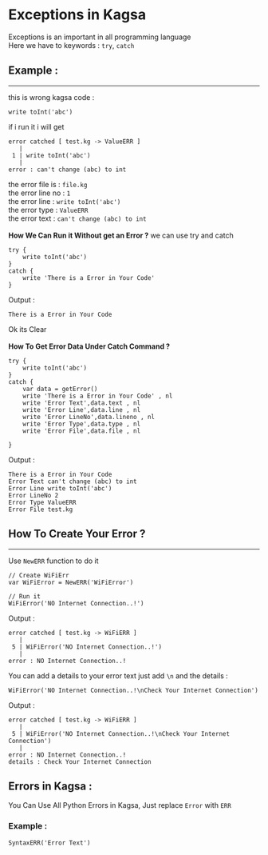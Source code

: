# Exceptions in Kagsa
Exceptions is an important in all programming language<br>
Here we have to keywords : `try`, `catch`
## Example :
***
this is wrong kagsa code :
```
write toInt('abc')
```
if i run it i will get
```
error catched [ test.kg -> ValueERR ]
   |
 1 | write toInt('abc')
   |
error : can't change (abc) to int
```
the error file is : `file.kg`<br>
the error line no : `1`<br>
the error line  : `write toInt('abc')`<br>
the error type : `ValueERR`<br>
the error text : `can't change (abc) to int`<br><br>
**How We Can Run it Without get an Error ?**
we can use try and catch
```
try {
    write toInt('abc')
}
catch {
    write 'There is a Error in Your Code'
}
```
Output :
```
There is a Error in Your Code
```
Ok its Clear<br><br>
**How To Get Error Data Under Catch Command ?**
```
try {
    write toInt('abc')
}
catch {
    var data = getError()
    write 'There is a Error in Your Code' , nl
    write 'Error Text',data.text , nl
    write 'Error Line',data.line , nl
    write 'Error LineNo',data.lineno , nl
    write 'Error Type',data.type , nl
    write 'Error File',data.file , nl

}
```
Output :
```
There is a Error in Your Code 
Error Text can't change (abc) to int 
Error Line write toInt('abc')
Error LineNo 2
Error Type ValueERR
Error File test.kg
```
## How To Create Your Error ?
***
Use `NewERR` function to do it
```
// Create WiFiErr
var WiFiError = NewERR('WiFiError')

// Run it
WiFiError('NO Internet Connection..!')
```
Output :
```
error catched [ test.kg -> WiFiERR ]
   |
 5 | WiFiError('NO Internet Connection..!')
   |
error : NO Internet Connection..!
```
You can add a details to your error text just add `\n` and the details :
```
WiFiError('NO Internet Connection..!\nCheck Your Internet Connection')
```

Output :
```
error catched [ test.kg -> WiFiERR ]
   |
 5 | WiFiError('NO Internet Connection..!\nCheck Your Internet Connection')
   |
error : NO Internet Connection..!
details : Check Your Internet Connection
```

## Errors in Kagsa :
You Can Use All Python Errors in Kagsa, Just replace `Error` with `ERR`
### Example :
```
SyntaxERR('Error Text')
```